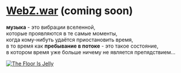 # [WebZ.war](/humans.txt) (coming soon)

**музыка** - это вибрации вселенной,  
которые проявляются в те самые моменты,  
когда кому-нибуть удаётся приостановить время,  
в то время как **пребывание в потоке** - это такое состояние,  
в котором время уже больше ничему не является препядствием...

[<img src="http://f1.bcbits.com/img/a0002831519_10.jpg" style="max-width:100%" title="The Floor Is Jelly">](http://music.disasterpeace.com/album/the-floor-is-jelly-ost)
